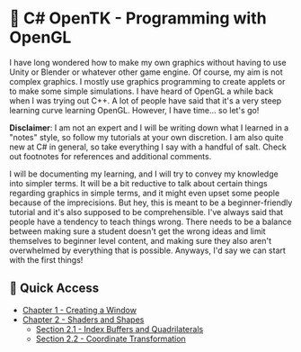 # :pencil: C# OpenTK - Programming with OpenGL

I have long wondered how to make my own graphics without having to use Unity or Blender or whatever other game engine. Of course, my aim is not complex graphics. I mostly use graphics programming to create applets or to make some simple simulations. I have heard of OpenGL a while back when I was trying out C++. A lot of people have said that it's a very steep learning curve learning OpenGL. However, I have time... so let's go!

**Disclaimer**: I am not an expert and I will be writing down what I learned in a "notes" style, so follow my tutorials at your own discretion. I am also quite new at C# in general, so take everything I say with a handful of salt. Check out footnotes for references and additional comments.

I will be documenting my learning, and I will try to convey my knowledge into simpler terms. It will be a bit reductive to talk about certain things regarding graphics in simple terms, and it might even upset some people because of the imprecisions. But hey, this is meant to be a beginner-friendly tutorial and it's also supposed to be comprehensible. I've always said that people have a tendency to teach things wrong. There needs to be a balance between making sure a student doesn't get the wrong ideas and limit themselves to beginner level content, and making sure they also aren't overwhelmed by everything that is possible. Anyways, I'd say we can start with the first things!

## :book: Quick Access
- [Chapter 1 - Creating a Window](https://github.com/williamchenjun/CS-OpenTK/tree/main/Chapter%201%20-%20Creating%20a%20Window)
- [Chapter 2 - Shaders and Shapes](https://github.com/williamchenjun/CS-OpenTK/tree/main/Chapter%202%20-%20Shaders%20and%20Shapes)
  - [Section 2.1 - Index Buffers and Quadrilaterals](https://github.com/williamchenjun/CS-OpenTK/tree/main/Chapter%202%20-%20Shaders%20and%20Shapes/Section%202.1%20-%20Index%20Buffers%20and%20Quadrilaterals)
  - [Section 2.2 - Coordinate Transformation](https://github.com/williamchenjun/CS-OpenTK/blob/main/Chapter%202%20-%20Shaders%20and%20Shapes/Section%202.2%20-%20Coordinate%20Transformation/README.md)

